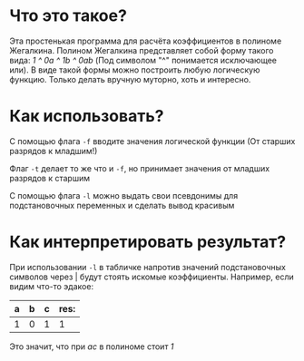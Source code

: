 # Что это такое?
Эта простенькая программа для расчёта коэффициентов в полиноме Жегалкина. Полином Жегалкина представляет собой форму такого вида: *1 ^ 0a ^ 1b ^ 0ab*
(Под символом "^" понимается исключающее или). В виде такой формы можно построить любую логическую функцию. Только делать вручную муторно, хоть и интересно.

# Как использовать?
С помощью флага `-f` вводите значения логической функции (От старших разрядов к младшим!)

Флаг `-t` делает то же что и `-f`, но принимает значения от младших разрядов к старшим

С помощью флага `-l` можно выдать свои псевдонимы для подстановочных переменных и сделать вывод красивым

# Как интерпретировать результат?
При использовании `-l` в табличке напротив значений подстановочных символов через | будут стоять искомые коэффициенты.
Например, если видим что-то эдакое:

| a | b | c | res: |
|---|---|---|------|
| 1 | 0 | 1 |   1  |

Это значит, что при *ac* в полиноме стоит *1* 
